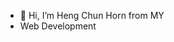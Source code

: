- 👋 Hi, I’m Heng Chun Horn from MY
-  Web Development

<!---
Heng229/Heng229 is a ✨ special ✨ repository because its `README.md` (this file) appears on your GitHub profile.
You can click the Preview link to take a look at your changes.
--->
